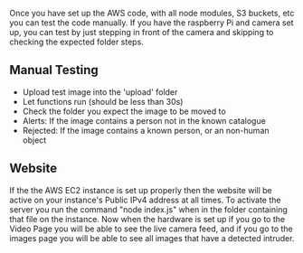 Once you have set up the AWS code, with all node modules, S3 buckets, etc you can test the code manually. If you have the raspberry Pi and camera set up, you can test by just stepping in front of the camera and skipping to checking the expected folder steps. 

## Manual Testing
* Upload test image into the 'upload' folder
* Let functions run (should be less than 30s)
* Check the folder you expect the image to be moved to
* Alerts: If the image contains a person not in the known catalogue
* Rejected: If the image contains a known person, or an non-human object

## Website
If the the AWS EC2 instance is set up properly then the website will be active on your instance's Public IPv4 address at all times.
To activate the server you run the command "node index.js" when in the folder containing that file on the instance.
Now when the hardware is set up if you go to the Video Page you will be able to see the live camera feed, and if you go to the images page you will be able to see all images that have a detected intruder.

